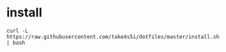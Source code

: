 # install
```
curl -L https://raw.githubusercontent.com/take4s5i/dotfiles/master/install.sh | bash
```
